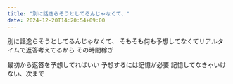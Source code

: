 ```yaml
---
title: "別に話逸らそうとしてるんじゃなくて、"
date: 2024-12-20T14:20:54+09:00
---
```

別に話逸らそうとしてるんじゃなくて、
そもそも何も予想してなくてリアルタイムで返答考えてるから
その時間稼ぎ

最初から返答を予想してればいい
予想するには記憶が必要
記憶してなきゃいけない、次まで

